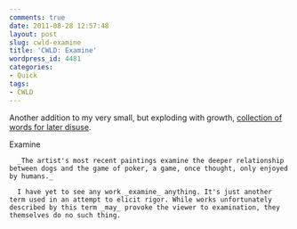 ```yaml
---
comments: true
date: 2011-08-28 12:57:48
layout: post
slug: cwld-examine
title: 'CWLD: Examine'
wordpress_id: 4481
categories:
- Quick
tags:
- CWLD
---
```


Another addition to my very small, but exploding with growth, [collection of words for later disuse](http://ryanfitzer.com/tag/cwld/).

  Examine

      _The artist's most recent paintings examine the deeper relationship between dogs and the game of poker, a game, once thought, only enjoyed by humans._

      I have yet to see any work _examine_ anything. It's just another term used in an attempt to elicit rigor. While works unfortunately described by this term _may_ provoke the viewer to examination, they themselves do no such thing.
